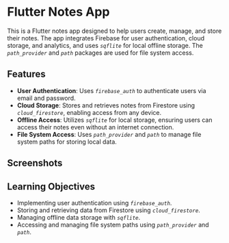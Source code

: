 # Flutter Notes App

This is a Flutter notes app designed to help users create, manage, and store their notes. The app integrates Firebase for user authentication, cloud storage, and analytics, and uses _`sqflite`_ for local offline storage. The _`path_provider`_ and _`path`_ packages are used for file system access.

## Features

- **User Authentication**: Uses _`firebase_auth`_ to authenticate users via email and password.
- **Cloud Storage**: Stores and retrieves notes from Firestore using _`cloud_firestore`_, enabling access from any device.
- **Offline Access**: Utilizes _`sqflite`_ for local storage, ensuring users can access their notes even without an internet connection.
- **File System Access**: Uses _`path_provider`_ and _`path`_ to manage file system paths for storing local data.

## Screenshots

## Learning Objectives

- Implementing user authentication using _`firebase_auth`_.
- Storing and retrieving data from Firestore using _`cloud_firestore`_.
- Managing offline data storage with _`sqflite`_.
- Accessing and managing file system paths using _`path_provider`_ and _`path`_.
